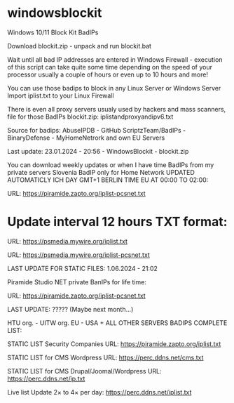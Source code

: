 # windowsblockit
Windows 10/11 Block Kit BadIPs 

Download blockit.zip - unpack and run blockit.bat

Wait until all bad IP addresses are entered in Windows Firewall - execution of this script can take quite some time depending on the speed of your processor usually a couple of hours or even up to 10 hours and more!

You can use those badips to block in any Linux Server or Windows Server
Import iplist.txt to your Linux Firewall

There is even all proxy servers usualy used by hackers and mass scanners, file for those BadIPs blockit.zip:  iplistandproxyandipv6.txt

Source for badips: AbuseIPDB - GitHub ScriptzTeam/BadIPs - BinaryDefense - MyHomeNetrork and own EU Servers

Last update: 23.01.2024 - 20:56 - WindowsBlockit - blockit.zip


You can download weekly updates or when I have time BadIPs from my private servers Slovenia BadIP only for Home Network UPDATED AUTOMATICLY ICH DAY GMT+1 BERLIN TIME EU AT 00:00 TO 02:00:

URL: https://piramide.zapto.org/iplist-pcsnet.txt

# Update interval 12 hours TXT format:
URL: https://psmedia.mywire.org/iplist.txt

URL: https://psmedia.mywire.org/iplist-pcsnet.txt


LAST UPDATE FOR STATIC FILES: 1.06.2024 - 21:02

Piramide Studio NET private BanIPs for life time:

URL: https://piramide.zapto.org/iplist-pcsnet.txt

LAST UPDATE: ????? (Maybe next month...)

HTU org. - UITW org. EU - USA + ALL OTHER SERVERS BADIPS COMPLETE LIST:

STATIC LIST Security Companies URL: https://piramide.zapto.org/iplist.txt

STATIC LIST for CMS Wordpress URL: https://perc.ddns.net/cms.txt

STATIC LIST for CMS Drupal/Joomal/Wordpress URL: https://perc.ddns.net/ip.txt

Live list Update 2× to 4× per day: https://perc.ddns.net/iplist.txt


